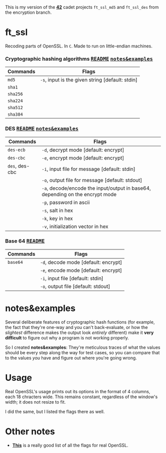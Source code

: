 This is my version of the **[42](https://www.42.us.org/)** cadet projects `ft_ssl_md5` and `ft_ssl_des` from the encryption branch.

# ft_ssl
Recoding parts of OpenSSL. In `C`. Made to run on little-endian machines.

### Cryptographic hashing algorithms <kbd>[README](./README_hashing.md)</kbd> <kbd>[notes&examples](./notes%26examples_hashing)</kbd>

| Commands | Flags |
| -------- | ----- |
| `md5`    | `-s`, input is the given string [default: stdin]
| `sha1`
| `sha256`
| `sha224`
| `sha512`
| `sha384`

### DES <kbd>[README](./README_des.md)</kbd> <kbd>[notes&examples](./notes%26examples_des)</kbd>

| Commands | Flags |
| -------- | ----- |
| `des-ecb`      | `-d`, decrypt mode [default: encrypt]
| `des-cbc`      | `-e`, encrypt mode [default: encrypt]
| `des`, des-cbc | `-i`, input file for message [default: stdin]
|                | `-o`, output file for message [default: stdout]
|                | `-a`, decode/encode the input/output in base64, depending on the encrypt mode
|                | `-p`, password in ascii
|                | `-s`, salt in hex
|                | `-k`, key in hex
|                | `-v`, initialization vector in hex

### Base 64 <kbd>[README](./README_base64.md)</kbd>

| Commands | Flags |
| -------- | ----- |
| `base64` | `-d`, decode mode [default: encrypt]
|          | `-e`, encode mode [default: encrypt]
|          | `-i`, input file [default: stdin]
|          | `-o`, output file [default: stdout]

# notes&examples
Several deliberate features of cryptographic hash functions (for example, the fact that they're one-way and you can't back-evaluate, or how the _slightest_ difference makes the output look _entirely_ different) make it **very difficult** to figure out why a program is not working properly.

So I created **notes&examples**: They're meticulous traces of what the values should be every step along the way for test cases, so you can compare that to the values _you_ have and figure out where you're going wrong.

# Usage
Real OpenSSL's usage prints out its options in the format of 4 columns, each 18 chracters wide. This remains constant, regardless of the window's width; it does not resize to fit.

I did the same, but I listed the flags there as well.

# Other notes
* **[This](https://wiki.openssl.org/index.php/Enc)** is a really good list of all the flags for real OpenSSL.
